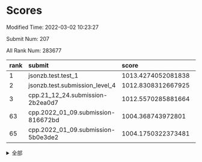 # Scores

Modified Time: 2022-03-02 10:23:27

Submit Num: 207

All Rank Num: 283677

| rank |               submit               |       score        |       sigma        | pk_num |
| :--- | :--------------------------------- | :----------------- | :----------------- | :----- |
| 1    | jsonzb.test.test_1                 | 1013.4274052081838 | 0.7970516453103509 | 5480   |
| 2    | jsonzb.test.submission_level_4     | 1012.8308312667925 | 0.8266718453843004 | 5486   |
| 3    | cpp.21_12_24.submission-2b2ea0d7   | 1012.5570285881664 | 0.805554194050541  | 5480   |
| 63   | cpp.2022_01_09.submission-816672bd | 1004.368743972801  | 0.7214784765864846 | 5477   |
| 65   | cpp.2022_01_09.submission-5b0e3de2 | 1004.1750322373481 | 0.7121412559295629 | 5486   |


<details>
<summary>全部</summary>

| rank |                 submit                 |       score        |       sigma        | pk_num |
| :--- | :------------------------------------- | :----------------- | :----------------- | :----- |
| 1    | jsonzb.test.test_1                     | 1013.4274052081838 | 0.7970516453103509 | 5480   |
| 2    | jsonzb.test.submission_level_4         | 1012.8308312667925 | 0.8266718453843004 | 5486   |
| 3    | cpp.21_12_24.submission-2b2ea0d7       | 1012.5570285881664 | 0.805554194050541  | 5480   |
| 4    | gobigger.level_3.submission_level_3_15 | 1011.4100761012777 | 0.7805769635973062 | 5480   |
| 5    | gobigger.level_3.submission_level_3_24 | 1011.3262019374828 | 0.7664908604048942 | 5489   |
| 6    | gobigger.level_3.submission_level_3_10 | 1011.3237105438919 | 0.7657137863665191 | 5482   |
| 7    | gobigger.level_3.submission_level_3_25 | 1011.0233631689732 | 0.7776152276833652 | 5477   |
| 8    | gobigger.level_3.submission_level_3_44 | 1010.8795636331603 | 0.7725580214869596 | 5487   |
| 9    | gobigger.level_3.submission_level_3_12 | 1010.7495474641745 | 0.7686499212258805 | 5480   |
| 10   | gobigger.level_3.submission_level_3_33 | 1010.627123634191  | 0.7776241839810468 | 5484   |
| 11   | gobigger.level_3.submission_level_3_19 | 1010.5979278678798 | 0.7690137272010525 | 5488   |
| 12   | gobigger.level_3.submission_level_3_40 | 1010.5942198773844 | 0.7623938002059233 | 5484   |
| 13   | gobigger.level_3.submission_level_3_35 | 1010.5660578253966 | 0.7515889304601042 | 5482   |
| 14   | gobigger.level_3.submission_level_3_8  | 1010.4730325453752 | 0.786732600860163  | 5483   |
| 15   | gobigger.level_3.submission_level_3_2  | 1010.4709313073721 | 0.7462115913132875 | 5489   |
| 16   | gobigger.level_3.submission_level_3_32 | 1010.4271234627893 | 0.755148776034176  | 5485   |
| 17   | gobigger.level_3.submission_level_3_20 | 1010.3561134009415 | 0.7664140851373049 | 5479   |
| 18   | gobigger.level_3.submission_level_3_47 | 1010.3504789697739 | 0.7573381480959805 | 5482   |
| 19   | gobigger.level_3.submission_level_3_34 | 1010.2964342551082 | 0.7699787971184772 | 5484   |
| 20   | gobigger.level_3.submission_level_3_1  | 1010.2920381187752 | 0.7528031311741437 | 5480   |
| 21   | gobigger.level_3.submission_level_3_42 | 1010.1830259940431 | 0.7671011777551627 | 5481   |
| 22   | gobigger.level_3.submission_level_3_49 | 1010.1571347248388 | 0.7601627518995334 | 5485   |
| 23   | gobigger.level_3.submission_level_3_31 | 1010.1212493908378 | 0.7480287336726814 | 5480   |
| 24   | gobigger.level_3.submission_level_3_7  | 1010.0705284324193 | 0.7538949469556379 | 5492   |
| 25   | gobigger.level_3.submission_level_3_3  | 1009.9718185150484 | 0.7454087222975262 | 5480   |
| 26   | gobigger.level_3.submission_level_3_36 | 1009.9669452528872 | 0.7528746977546175 | 5482   |
| 27   | gobigger.level_3.submission_level_3_21 | 1009.9146871543362 | 0.7608928851665538 | 5484   |
| 28   | gobigger.level_3.submission_level_3_9  | 1009.8750729676973 | 0.7525461331955119 | 5484   |
| 29   | gobigger.level_3.submission_level_3_5  | 1009.8441832192593 | 0.7818277422654106 | 5483   |
| 30   | gobigger.level_3.submission_level_3_28 | 1009.733513762557  | 0.7508583290830196 | 5486   |
| 31   | gobigger.level_3.submission_level_3_13 | 1009.7216086519605 | 0.7560174174082754 | 5485   |
| 32   | gobigger.level_3.submission_level_3_27 | 1009.6107166669105 | 0.7535159798012697 | 5480   |
| 33   | gobigger.level_3.submission_level_3_22 | 1009.5868463953522 | 0.7383634500772244 | 5478   |
| 34   | gobigger.level_3.submission_level_3_16 | 1009.5776015153776 | 0.7555582288704045 | 5480   |
| 35   | gobigger.level_3.submission_level_3_45 | 1009.5751735234619 | 0.7370218646484908 | 5482   |
| 36   | gobigger.level_3.submission_level_3_41 | 1009.5657204168552 | 0.7518497690945308 | 5484   |
| 37   | gobigger.level_3.submission_level_3_48 | 1009.5442550197315 | 0.7528655803492322 | 5480   |
| 38   | gobigger.level_3.submission_level_3_0  | 1009.4813671951077 | 0.7425670130823038 | 5478   |
| 39   | gobigger.level_3.submission_level_3_38 | 1009.4584626629206 | 0.7706590467901451 | 5483   |
| 40   | gobigger.level_3.submission_level_3_23 | 1009.4135864286443 | 0.7522819501379475 | 5476   |
| 41   | gobigger.level_3.submission_level_3_26 | 1009.3668727095436 | 0.7561827674351593 | 5484   |
| 42   | gobigger.level_3.submission_level_3_29 | 1009.2864737036383 | 0.7509951150764479 | 5478   |
| 43   | gobigger.level_3.submission_level_3_30 | 1009.2286677429958 | 0.7493315676604205 | 5478   |
| 44   | gobigger.level_3.submission_level_3_39 | 1009.2114276319696 | 0.7605077350624598 | 5480   |
| 45   | gobigger.level_3.submission_level_3_37 | 1009.1739989511328 | 0.7828817451243759 | 5484   |
| 46   | gobigger.level_3.submission_level_3_11 | 1009.1639917591987 | 0.7277287666464283 | 5477   |
| 47   | gobigger.level_3.submission_level_3_46 | 1008.9358587376898 | 0.7241438536317116 | 5485   |
| 48   | gobigger.level_3.submission_level_3_14 | 1008.8150620683092 | 0.74692029680557   | 5475   |
| 49   | gobigger.level_3.submission_level_3_4  | 1008.7515520755192 | 0.7498665821960535 | 5483   |
| 50   | gobigger.level_3.submission_level_3_18 | 1008.6796929062366 | 0.7624803308960513 | 5480   |
| 51   | gobigger.level_3.submission_level_3_17 | 1008.0931932373368 | 0.7398837306615984 | 5489   |
| 52   | gobigger.level_3.submission_level_3_43 | 1007.9439445262383 | 0.7365493291813945 | 5486   |
| 53   | gobigger.level_3.submission_level_3_6  | 1007.4897415096923 | 0.740632456132184  | 5481   |
| 54   | gobigger.level_1.submission_level_1_22 | 1005.5522500677981 | 0.7306240256830399 | 5479   |
| 55   | gobigger.level_1.submission_level_1_30 | 1004.9567497884084 | 0.7148566867690711 | 5480   |
| 56   | gobigger.level_1.submission_level_1_26 | 1004.9411041010683 | 0.7372870051076877 | 5477   |
| 57   | gobigger.level_1.submission_level_1_31 | 1004.8732395913256 | 0.7166362770520549 | 5483   |
| 58   | gobigger.level_1.submission_level_1_7  | 1004.6556190376841 | 0.7272136636052915 | 5483   |
| 59   | gobigger.level_1.submission_level_1_11 | 1004.5262323090582 | 0.7324108217709141 | 5477   |
| 60   | gobigger.level_1.submission_level_1_33 | 1004.502949785167  | 0.7064954459396816 | 5484   |
| 61   | gobigger.level_1.submission_level_1_39 | 1004.4970066283554 | 0.7189596241465845 | 5483   |
| 62   | gobigger.level_1.submission_level_1_18 | 1004.3899247762313 | 0.7167796264825167 | 5479   |
| 63   | cpp.2022_01_09.submission-816672bd     | 1004.368743972801  | 0.7214784765864846 | 5477   |
| 64   | gobigger.level_1.submission_level_1_23 | 1004.2800897473617 | 0.7163081765900083 | 5480   |
| 65   | cpp.2022_01_09.submission-5b0e3de2     | 1004.1750322373481 | 0.7121412559295629 | 5486   |
| 66   | gobigger.level_1.submission_level_1_43 | 1004.1749160950849 | 0.7150407534811808 | 5483   |
| 67   | gobigger.level_1.submission_level_1_19 | 1004.1433735960087 | 0.7172642186723927 | 5483   |
| 68   | gobigger.level_1.submission_level_1_46 | 1004.047419443676  | 0.723043928494767  | 5482   |
| 69   | gobigger.level_1.submission_level_1_25 | 1003.9358407119385 | 0.7173786026377967 | 5488   |
| 70   | gobigger.level_1.submission_level_1_48 | 1003.9127639788942 | 0.7135339827539858 | 5480   |
| 71   | gobigger.level_1.submission_level_1_38 | 1003.9053186449394 | 0.7184742605467176 | 5480   |
| 72   | gobigger.level_1.submission_level_1_49 | 1003.833433155501  | 0.7158624339884045 | 5478   |
| 73   | gobigger.level_1.submission_level_1_12 | 1003.8321191566112 | 0.7248448053003129 | 5483   |
| 74   | gobigger.level_1.submission_level_1_35 | 1003.7967466996095 | 0.7122852334658721 | 5483   |
| 75   | gobigger.level_1.submission_level_1_5  | 1003.7061711017528 | 0.7168292130669659 | 5488   |
| 76   | gobigger.level_1.submission_level_1_20 | 1003.6704643127817 | 0.7129455165600853 | 5482   |
| 77   | gobigger.level_1.submission_level_1_1  | 1003.6312013422489 | 0.7133609324072927 | 5482   |
| 78   | gobigger.level_1.submission_level_1_27 | 1003.5669862467931 | 0.7166558595467813 | 5476   |
| 79   | gobigger.level_1.submission_level_1_6  | 1003.5520980329742 | 0.7055751034141955 | 5478   |
| 80   | gobigger.level_1.submission_level_1_28 | 1003.5361428583734 | 0.7077744686085706 | 5478   |
| 81   | gobigger.level_1.submission_level_1_10 | 1003.5350676215502 | 0.7119490642472539 | 5482   |
| 82   | gobigger.level_1.submission_level_1_36 | 1003.4911811580679 | 0.7183147589071666 | 5484   |
| 83   | gobigger.level_1.submission_level_1_15 | 1003.4744018897471 | 0.7055351421557671 | 5484   |
| 84   | gobigger.level_1.submission_level_1_13 | 1003.4589395434085 | 0.7169125141518644 | 5481   |
| 85   | gobigger.level_1.submission_level_1_24 | 1003.3392639856049 | 0.7127584954126314 | 5485   |
| 86   | gobigger.level_1.submission_level_1_2  | 1003.3309490677713 | 0.7248702327584    | 5484   |
| 87   | gobigger.level_1.submission_level_1_16 | 1003.2879444124211 | 0.712546826672815  | 5485   |
| 88   | gobigger.level_1.submission_level_1_17 | 1003.2738130023491 | 0.7201449994646634 | 5486   |
| 89   | gobigger.level_1.submission_level_1_41 | 1003.1931677371272 | 0.7157983480042692 | 5483   |
| 90   | gobigger.level_1.submission_level_1_44 | 1003.1688902784223 | 0.7167476335338614 | 5478   |
| 91   | gobigger.level_1.submission_level_1_47 | 1003.1672839445192 | 0.71508572403155   | 5480   |
| 92   | gobigger.level_1.submission_level_1_0  | 1003.1553623899525 | 0.7163923695488876 | 5484   |
| 93   | gobigger.level_1.submission_level_1_21 | 1003.0400823849133 | 0.7225126009391206 | 5483   |
| 94   | gobigger.level_1.submission_level_1_14 | 1002.989574985929  | 0.7088991416280868 | 5481   |
| 95   | gobigger.level_1.submission_level_1_32 | 1002.9251172005714 | 0.7008811212915904 | 5482   |
| 96   | gobigger.level_1.submission_level_1_29 | 1002.9235960645517 | 0.7104711158310378 | 5472   |
| 97   | gobigger.level_1.submission_level_1_4  | 1002.6883900414873 | 0.7047121666252203 | 5480   |
| 98   | gobigger.level_1.submission_level_1_37 | 1002.3641195926947 | 0.7135668333559403 | 5483   |
| 99   | gobigger.level_1.submission_level_1_40 | 1002.3528930202864 | 0.7175614453474488 | 5486   |
| 100  | gobigger.level_1.submission_level_1_9  | 1002.2850300405074 | 0.7165449435256708 | 5479   |
| 101  | gobigger.level_1.submission_level_1_34 | 1002.1342649939037 | 0.7131816024462972 | 5479   |
| 102  | gobigger.level_1.submission_level_1_42 | 1001.9597515572821 | 0.7283931518793388 | 5485   |
| 103  | gobigger.level_1.submission_level_1_3  | 1001.907576802974  | 0.7136723913300926 | 5484   |
| 104  | gobigger.level_1.submission_level_1_8  | 1001.7973199036184 | 0.7109401613531892 | 5472   |
| 105  | gobigger.level_1.submission_level_1_45 | 1001.701059335483  | 0.7155224519580335 | 5482   |
| 106  | gobigger.random.submission_random_13   | 997.7301880061749  | 0.6992165832504754 | 5480   |
| 107  | gobigger.random.submission_random_39   | 997.5229827585417  | 0.7148887846087806 | 5482   |
| 108  | gobigger.random.submission_random_5    | 997.0939042975871  | 0.7191234259419153 | 5484   |
| 109  | gobigger.random.submission_random_29   | 997.0466843835089  | 0.7155555547851529 | 5482   |
| 110  | gobigger.random.submission_random_7    | 996.8989021418503  | 0.7154591254961865 | 5480   |
| 111  | gobigger.random.submission_random_40   | 996.7815709067225  | 0.709707209079274  | 5482   |
| 112  | gobigger.random.submission_random_30   | 996.7360802501001  | 0.7043729727414632 | 5483   |
| 113  | gobigger.random.submission_random_34   | 996.6919621941242  | 0.7030240605140966 | 5478   |
| 114  | gobigger.random.submission_random_9    | 996.6461183223166  | 0.6986661133862002 | 5484   |
| 115  | gobigger.random.submission_random_19   | 996.597234376604   | 0.7056732402273735 | 5471   |
| 116  | gobigger.random.submission_random_15   | 996.5805192660841  | 0.7095118193231188 | 5478   |
| 117  | gobigger.random.submission_random_3    | 996.5657883362392  | 0.7042976874825028 | 5480   |
| 118  | gobigger.random.submission_random_46   | 996.5564418316334  | 0.7158111331029088 | 5484   |
| 119  | gobigger.random.submission_random_0    | 996.4786483470112  | 0.7090658587125529 | 5482   |
| 120  | gobigger.random.submission_random_10   | 996.461766361778   | 0.7187769185006274 | 5480   |
| 121  | gobigger.random.submission_random_25   | 996.4539648522494  | 0.7061005399127379 | 5477   |
| 122  | gobigger.random.submission_random_32   | 996.287397706911   | 0.7150844704351443 | 5486   |
| 123  | gobigger.random.submission_random_11   | 996.240814047985   | 0.7089187257242292 | 5482   |
| 124  | gobigger.random.submission_random_49   | 996.2049190601599  | 0.7229510708090465 | 5482   |
| 125  | gobigger.random.submission_random_31   | 996.1691222320003  | 0.7053010116062804 | 5484   |
| 126  | gobigger.random.submission_random_17   | 996.1502028189963  | 0.7090755543982956 | 5478   |
| 127  | gobigger.random.submission_random_45   | 996.1473936409737  | 0.7111047981589659 | 5483   |
| 128  | gobigger.random.submission_random_16   | 996.1289704035693  | 0.7149609317098311 | 5486   |
| 129  | gobigger.random.submission_random_43   | 996.1106473462843  | 0.7105408003253487 | 5482   |
| 130  | gobigger.random.submission_random_48   | 996.0713077789006  | 0.7169062385044465 | 5481   |
| 131  | gobigger.random.submission_random_22   | 996.0067029594204  | 0.7042998204474747 | 5478   |
| 132  | gobigger.random.submission_random_27   | 995.9710225644762  | 0.7115277005699989 | 5482   |
| 133  | gobigger.random.submission_random_18   | 995.9246102151463  | 0.6992794529484948 | 5483   |
| 134  | gobigger.random.submission_random_12   | 995.8323119727995  | 0.7033592507752275 | 5482   |
| 135  | gobigger.random.submission_random_4    | 995.8255110296257  | 0.723514971752756  | 5486   |
| 136  | gobigger.random.submission_random_28   | 995.7850800281489  | 0.7138762449585916 | 5480   |
| 137  | gobigger.random.submission_random_8    | 995.7646566767199  | 0.7106371975030226 | 5480   |
| 138  | gobigger.random.submission_random_42   | 995.7285524769692  | 0.7262992927153623 | 5476   |
| 139  | gobigger.random.submission_random_47   | 995.6475379733381  | 0.7079270353589302 | 5479   |
| 140  | gobigger.random.submission_random_26   | 995.6243970306579  | 0.728066093413514  | 5481   |
| 141  | gobigger.random.submission_random_20   | 995.6146433381872  | 0.7205211170019856 | 5485   |
| 142  | gobigger.random.submission_random_24   | 995.5768871336745  | 0.7075826432139256 | 5483   |
| 143  | gobigger.random.submission_random_1    | 995.4999819351434  | 0.7065626798864497 | 5485   |
| 144  | gobigger.random.submission_random_44   | 995.4746790930536  | 0.7194061799323936 | 5485   |
| 145  | gobigger.random.submission_random_37   | 995.4418267252092  | 0.7187146306623178 | 5484   |
| 146  | gobigger.random.submission_random_41   | 995.4165263588764  | 0.7158770167027795 | 5479   |
| 147  | gobigger.random.submission_random_21   | 995.2570659526177  | 0.7154101505339014 | 5480   |
| 148  | gobigger.random.submission_random_33   | 995.230045477885   | 0.7164176345610083 | 5482   |
| 149  | gobigger.random.submission_random_14   | 995.1613851543087  | 0.697272240941355  | 5483   |
| 150  | gobigger.random.submission_random_6    | 995.1500431216243  | 0.7135104178135889 | 5481   |
| 151  | gobigger.random.submission_random_23   | 995.1487515208048  | 0.7259667250714164 | 5485   |
| 152  | gobigger.random.submission_random_36   | 994.96426183879    | 0.7106694572048194 | 5482   |
| 153  | gobigger.random.submission_random_2    | 994.8636347334401  | 0.7157916046607707 | 5479   |
| 154  | gobigger.random.submission_random_38   | 994.7235771526799  | 0.7153415261248968 | 5480   |
| 155  | gobigger.random.submission_random_35   | 994.2091273030718  | 0.7158124510173721 | 5484   |
| 156  | gobigger.level_2.submission_level_2_10 | 993.8774167972845  | 0.7180549199598609 | 5479   |
| 157  | gobigger.level_2.submission_level_2_19 | 993.5476218872946  | 0.7296867411553631 | 5482   |
| 158  | gobigger.level_2.submission_level_2_47 | 993.4845658588538  | 0.7510028315990659 | 5477   |
| 159  | gobigger.level_2.submission_level_2_3  | 993.4037089577997  | 0.735115845921123  | 5476   |
| 160  | gobigger.level_2.submission_level_2_21 | 993.2978887238334  | 0.7469098680750432 | 5484   |
| 161  | gobigger.level_2.submission_level_2_0  | 993.1730738517834  | 0.7319910907022903 | 5483   |
| 162  | gobigger.level_2.submission_level_2_17 | 993.1384153970588  | 0.7507246409590048 | 5490   |
| 163  | gobigger.level_2.submission_level_2_8  | 992.846191854873   | 0.738492925909012  | 5485   |
| 164  | gobigger.level_2.submission_level_2_41 | 992.8416221644172  | 0.7368569690565968 | 5484   |
| 165  | gobigger.level_2.submission_level_2_48 | 992.7565591874782  | 0.7255541313515399 | 5481   |
| 166  | gobigger.level_2.submission_level_2_18 | 992.7134311792274  | 0.7324182322644223 | 5479   |
| 167  | gobigger.level_2.submission_level_2_22 | 992.519963718293   | 0.7213152663621838 | 5482   |
| 168  | gobigger.level_2.submission_level_2_23 | 992.458315015276   | 0.7438131420692354 | 5482   |
| 169  | gobigger.level_2.submission_level_2_15 | 992.4079949071682  | 0.7381115803582565 | 5484   |
| 170  | gobigger.level_2.submission_level_2_38 | 992.3883738826344  | 0.7316104132149338 | 5485   |
| 171  | gobigger.level_2.submission_level_2_4  | 992.3328075574824  | 0.744151295834973  | 5483   |
| 172  | gobigger.level_2.submission_level_2_24 | 992.3322622460128  | 0.7619547528667561 | 5481   |
| 173  | gobigger.level_2.submission_level_2_6  | 992.3197468416186  | 0.7704805254533468 | 5481   |
| 174  | gobigger.level_2.submission_level_2_32 | 992.3173439777912  | 0.7408983069557862 | 5480   |
| 175  | gobigger.level_2.submission_level_2_27 | 992.3005286954844  | 0.7511107357840984 | 5483   |
| 176  | gobigger.level_2.submission_level_2_20 | 992.1632471299737  | 0.7390323923137277 | 5480   |
| 177  | gobigger.level_2.submission_level_2_35 | 992.1360521798755  | 0.7575164340241547 | 5477   |
| 178  | gobigger.level_2.submission_level_2_7  | 992.1188069349197  | 0.7403304241255036 | 5477   |
| 179  | gobigger.level_2.submission_level_2_28 | 992.0106006970956  | 0.7510502268778975 | 5485   |
| 180  | gobigger.level_2.submission_level_2_36 | 991.9883170499766  | 0.7436880299108459 | 5483   |
| 181  | gobigger.level_2.submission_level_2_12 | 991.9256450625168  | 0.7498349845706901 | 5483   |
| 182  | gobigger.level_2.submission_level_2_29 | 991.8483857041327  | 0.7573407047278353 | 5478   |
| 183  | gobigger.level_2.submission_level_2_30 | 991.8125400296566  | 0.7412425992059976 | 5486   |
| 184  | gobigger.level_2.submission_level_2_25 | 991.7756264567341  | 0.753019285136017  | 5481   |
| 185  | gobigger.level_2.submission_level_2_34 | 991.75487825593    | 0.7490964707416202 | 5486   |
| 186  | gobigger.level_2.submission_level_2_44 | 991.6945773451027  | 0.7525228163273768 | 5481   |
| 187  | gobigger.level_2.submission_level_2_31 | 991.5494622633936  | 0.7520652698679654 | 5486   |
| 188  | gobigger.level_2.submission_level_2_2  | 991.5381734464839  | 0.7363719593127512 | 5480   |
| 189  | gobigger.level_2.submission_level_2_37 | 991.4686306634409  | 0.7763980809158664 | 5478   |
| 190  | gobigger.level_2.submission_level_2_9  | 991.3837151361952  | 0.7549227466805207 | 5474   |
| 191  | gobigger.level_2.submission_level_2_33 | 991.366714899047   | 0.7456293123633632 | 5481   |
| 192  | gobigger.level_2.submission_level_2_40 | 991.2686869029117  | 0.7728009885543073 | 5485   |
| 193  | gobigger.level_2.submission_level_2_1  | 991.26794276512    | 0.7501369087130914 | 5481   |
| 194  | gobigger.level_2.submission_level_2_42 | 991.2546124401925  | 0.7517022274388541 | 5481   |
| 195  | gobigger.level_2.submission_level_2_11 | 991.2224190632425  | 0.7412545801650253 | 5482   |
| 196  | gobigger.level_2.submission_level_2_49 | 991.1819195239252  | 0.7599067216550792 | 5481   |
| 197  | gobigger.level_2.submission_level_2_45 | 991.1114078634251  | 0.7638722251624148 | 5480   |
| 198  | gobigger.level_2.submission_level_2_43 | 991.0510444300369  | 0.7515240506485855 | 5475   |
| 199  | gobigger.level_2.submission_level_2_14 | 990.9862746045424  | 0.7487746530182358 | 5478   |
| 200  | gobigger.level_2.submission_level_2_5  | 990.8454003243522  | 0.7527767852198708 | 5482   |
| 201  | gobigger.level_2.submission_level_2_39 | 990.8272894375559  | 0.7698524892223979 | 5487   |
| 202  | gobigger.level_2.submission_level_2_16 | 990.7900840088255  | 0.7594835155969912 | 5479   |
| 203  | gobigger.level_2.submission_level_2_13 | 990.2245914470097  | 0.7767871254916512 | 5481   |
| 204  | gobigger.level_2.submission_level_2_46 | 990.2126147229193  | 0.7728750147053278 | 5486   |
| 205  | gobigger.level_2.submission_level_2_26 | 990.1738837802687  | 0.7888993742722757 | 5484   |
| 206  | gobigger.none.submission_none_0        | 977.601209145389   | 1.2979490142896093 | 5475   |
| 207  | gobigger.none.submission_none_1        | 975.6749853579526  | 1.5088368058161685 | 5482   |

</details>